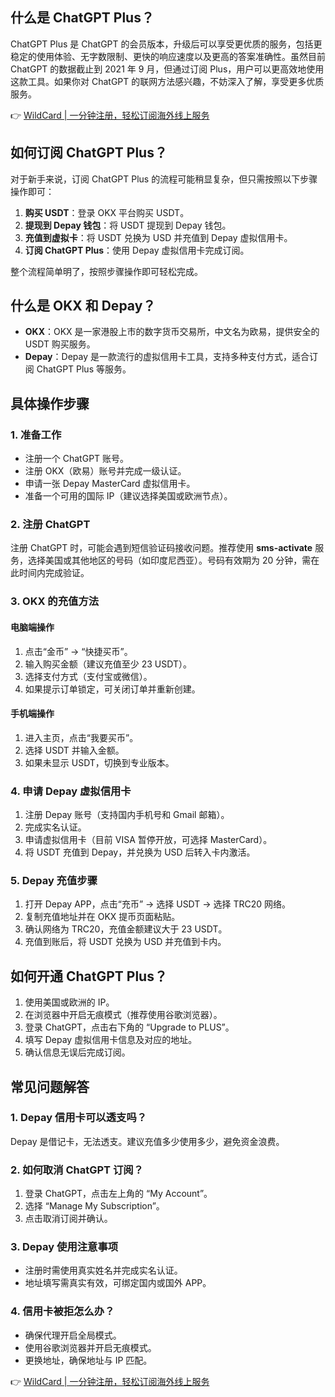 ## 什么是 ChatGPT Plus？

ChatGPT Plus 是 ChatGPT 的会员版本，升级后可以享受更优质的服务，包括更稳定的使用体验、无字数限制、更快的响应速度以及更高的答案准确性。虽然目前 ChatGPT 的数据截止到 2021 年 9 月，但通过订阅 Plus，用户可以更高效地使用这款工具。如果你对 ChatGPT 的联网方法感兴趣，不妨深入了解，享受更多优质服务。

👉 [WildCard | 一分钟注册，轻松订阅海外线上服务](https://bit.ly/bewildcard)

## 如何订阅 ChatGPT Plus？

对于新手来说，订阅 ChatGPT Plus 的流程可能稍显复杂，但只需按照以下步骤操作即可：

1. **购买 USDT**：登录 OKX 平台购买 USDT。
2. **提现到 Depay 钱包**：将 USDT 提现到 Depay 钱包。
3. **充值到虚拟卡**：将 USDT 兑换为 USD 并充值到 Depay 虚拟信用卡。
4. **订阅 ChatGPT Plus**：使用 Depay 虚拟信用卡完成订阅。

整个流程简单明了，按照步骤操作即可轻松完成。

## 什么是 OKX 和 Depay？

- **OKX**：OKX 是一家港股上市的数字货币交易所，中文名为欧易，提供安全的 USDT 购买服务。
- **Depay**：Depay 是一款流行的虚拟信用卡工具，支持多种支付方式，适合订阅 ChatGPT Plus 等服务。

## 具体操作步骤

### 1. 准备工作

- 注册一个 ChatGPT 账号。
- 注册 OKX（欧易）账号并完成一级认证。
- 申请一张 Depay MasterCard 虚拟信用卡。
- 准备一个可用的国际 IP（建议选择美国或欧洲节点）。

### 2. 注册 ChatGPT

注册 ChatGPT 时，可能会遇到短信验证码接收问题。推荐使用 **sms-activate** 服务，选择美国或其他地区的号码（如印度尼西亚）。号码有效期为 20 分钟，需在此时间内完成验证。

### 3. OKX 的充值方法

#### 电脑端操作

1. 点击“金币” → “快捷买币”。
2. 输入购买金额（建议充值至少 23 USDT）。
3. 选择支付方式（支付宝或微信）。
4. 如果提示订单锁定，可关闭订单并重新创建。

#### 手机端操作

1. 进入主页，点击“我要买币”。
2. 选择 USDT 并输入金额。
3. 如果未显示 USDT，切换到专业版本。

### 4. 申请 Depay 虚拟信用卡

1. 注册 Depay 账号（支持国内手机号和 Gmail 邮箱）。
2. 完成实名认证。
3. 申请虚拟信用卡（目前 VISA 暂停开放，可选择 MasterCard）。
4. 将 USDT 充值到 Depay，并兑换为 USD 后转入卡内激活。

### 5. Depay 充值步骤

1. 打开 Depay APP，点击“充币” → 选择 USDT → 选择 TRC20 网络。
2. 复制充值地址并在 OKX 提币页面粘贴。
3. 确认网络为 TRC20，充值金额建议大于 23 USDT。
4. 充值到账后，将 USDT 兑换为 USD 并充值到卡内。

## 如何开通 ChatGPT Plus？

1. 使用美国或欧洲的 IP。
2. 在浏览器中开启无痕模式（推荐使用谷歌浏览器）。
3. 登录 ChatGPT，点击右下角的 “Upgrade to PLUS”。
4. 填写 Depay 虚拟信用卡信息及对应的地址。
5. 确认信息无误后完成订阅。

## 常见问题解答

### 1. Depay 信用卡可以透支吗？

Depay 是借记卡，无法透支。建议充值多少使用多少，避免资金浪费。

### 2. 如何取消 ChatGPT 订阅？

1. 登录 ChatGPT，点击左上角的 “My Account”。
2. 选择 “Manage My Subscription”。
3. 点击取消订阅并确认。

### 3. Depay 使用注意事项

- 注册时需使用真实姓名并完成实名认证。
- 地址填写需真实有效，可绑定国内或国外 APP。

### 4. 信用卡被拒怎么办？

- 确保代理开启全局模式。
- 使用谷歌浏览器并开启无痕模式。
- 更换地址，确保地址与 IP 匹配。

👉 [WildCard | 一分钟注册，轻松订阅海外线上服务](https://bit.ly/bewildcard)